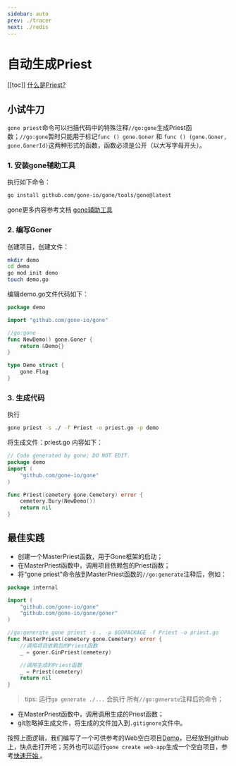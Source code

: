 ```yaml
---
sidebar: auto
prev: ./tracer
next: ./redis
---
```


# 自动生成Priest
[[toc]]
[什么是Priest?](./core-concept.md)

## 小试牛刀
`gone priest`命令可以扫描代码中的特殊注释`//go:gone`生成Priest函数；`//go:gone`暂时只能用于标记`func () gone.Goner` 和 `func () (gone.Goner, gone.GonerId)`这两种形式的函数，函数必须是公开（以大写字母开头）。

### 1. 安装gone辅助工具
执行如下命令：
```bash
go install github.com/gone-io/gone/tools/gone@latest
```
gone更多内容参考文档 [gone辅助工具](../references/gone-tool.md)

### 2. 编写Goner
创建项目，创建文件：
```bash
mkdir demo
cd demo
go mod init demo
touch demo.go
```

编辑demo.go文件代码如下：
```go
package demo

import "github.com/gone-io/gone"

//go:gone
func NewDemo() gone.Goner {
	return &Demo{}
}

type Demo struct {
	gone.Flag
}
```

### 3. 生成代码
执行
```bash
gone priest -s ./ -f Priest -o priest.go -p demo
```
将生成文件：priest.go
内容如下：
```go
// Code generated by gone; DO NOT EDIT.
package demo
import (
    "github.com/gone-io/gone"
)

func Priest(cemetery gone.Cemetery) error {
    cemetery.Bury(NewDemo())
	return nil
}
```

## 最佳实践
- 创建一个MasterPriest函数，用于Gone框架的启动；
- 在MasterPriest函数中，调用项目依赖包的Priest函数；
- 将“gone priest”命令放到MasterPriest函数的`//go:generate`注释后，例如：
```go
package internal

import (
	"github.com/gone-io/gone"
	"github.com/gone-io/gone/goner"
)

//go:generate gone priest -s . -p $GOPACKAGE -f Priest -o priest.go
func MasterPriest(cemetery gone.Cemetery) error {
	//调用项目依赖包的Priest函数
    _ = goner.GinPriest(cemetery)

    //调用生成的Priest函数
	_ = Priest(cemetery)
	return nil
}
```
> tips: 运行`go generate ./...` 会执行 所有`//go:generate`注释后的命令；

- 在MasterPriest函数中，调用调用生成的Priest函数；
- git忽略掉生成文件，将生成的文件加入到`.gitignore`文件中。

按照上面逻辑，我们编写了一个可供参考的Web空白项目[Demo](https://github.com/gone-io/examples/tree/main/empty)，已经放到github上，快点击打开吧；另外也可以运行`gone create web-app`生成一个空白项目，参考[快速开始
](https://goner.fun/zh/quick-start/)。